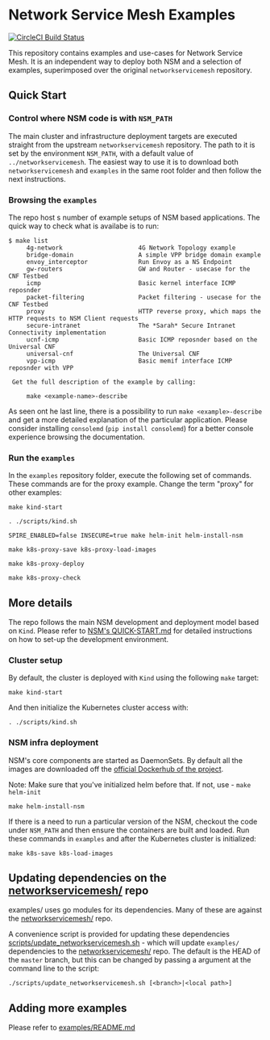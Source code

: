 # Network Service Mesh Examples

[![CircleCI Build Status](https://circleci.com/gh/networkservicemesh/examples/tree/master.svg?style=svg)](https://circleci.com/gh/networkservicemesh/examples/tree/master)

This repository contains examples and use-cases for Network Service Mesh. It is an independent way to deploy both NSM and a selection of examples, superimposed over the original `networkservicemesh` repository.

## Quick Start

### Control where NSM code is with `NSM_PATH`

The main cluster and infrastructure deployment targets are executed straight from the upstream `networkservicemesh` repository. The path to it is set by the environment `NSM_PATH`, with a default value of `../networkservicemesh`. The easiest way to use it is to download both `networkservicemesh` and `examples` in the same root folder and then follow the next instructions.

### Browsing the `examples`

The repo host s number of example setups of NSM based applications. The quick way to check what is availabe is to run:

```shell
$ make list
	 4g-network                     4G Network Topology example
	 bridge-domain                  A simple VPP bridge domain example
	 envoy_interceptor              Run Envoy as a NS Endpoint
	 gw-routers                     GW and Router - usecase for the CNF Testbed
	 icmp                           Basic kernel interface ICMP reposnder
	 packet-filtering               Packet filtering - usecase for the CNF Testbed
	 proxy                          HTTP reverse proxy, which maps the HTTP requests to NSM Client requests
	 secure-intranet                The *Sarah* Secure Intranet Connectivity implementation
	 ucnf-icmp                      Basic ICMP reposnder based on the Universal CNF
	 universal-cnf                  The Universal CNF
	 vpp-icmp                       Basic memif interface ICMP reposnder with VPP

 Get the full description of the example by calling:

 	 make <example-name>-describe
```

As seen ont he last line, there is a possibility to run `make <example>-describe` and get a more detailed explanation of the particular application. Please consider installing `consolemd` (`pip install consolemd`) for a better console experience browsing the documentation.

### Run the `examples`

In the `examples` repository folder, execute the following set of commands.  These commands are for the proxy example.  Change the term "proxy" for other examples:

```shell
make kind-start

. ./scripts/kind.sh

SPIRE_ENABLED=false INSECURE=true make helm-init helm-install-nsm

make k8s-proxy-save k8s-proxy-load-images

make k8s-proxy-deploy

make k8s-proxy-check
```

## More details

The repo follows the main NSM development and deployment model based on `Kind`. Please refer to [NSM's QUICK-START.md](https://github.com/networkservicemesh/networkservicemesh/blob/master/docs/guide-quickstart.md) for detailed instructions on how to set-up the development environment.

### Cluster setup

By default, the cluster is deployed with `Kind` using the following `make` target:

```shell
make kind-start
```

And then initialize the Kubernetes cluster access with:
```shell
. ./scripts/kind.sh
```

### NSM infra deployment

NSM's core components are started as DaemonSets. By default all the images are downloaded off the [official Dockerhub of the project](https://hub.docker.com/u/networkservicemesh).

Note: Make sure that you've initialized helm before that. If not, use - `make helm-init`

```shell
make helm-install-nsm
```

If there is a need to run a particular version of the NSM, checkout the code under `NSM_PATH` and then ensure the containers are built and loaded. Run these commands in `examples` and after the Kubernetes cluster is initialized:

```shell
make k8s-save k8s-load-images
```

## Updating dependencies on the [networkservicemesh/](https://github.com/networkservicemesh/networkservicemesh) repo

examples/ uses go modules for its dependencies.  Many of these are against the [networkservicemesh/](https://github.com/networkservicemesh/networkservicemesh) repo.

A convenience script is provided for updating these dependencies [scripts/update_networkservicemesh.sh](https://github.com/networkservicemesh/examples/blob/master/scripts/update_networkservicemesh.sh) - which will update `examples/` dependencies to the [networkservicemesh/](https://github.com/networkservicemesh/networkservicemesh) repo. The default is the HEAD of the `master` branch, but this can be changed by passing a argument at the command line to the script:

 `./scripts/update_networkservicemesh.sh [<branch>|<local path>]`

## Adding more examples

Please refer to [examples/README.md](examples/README.md)
